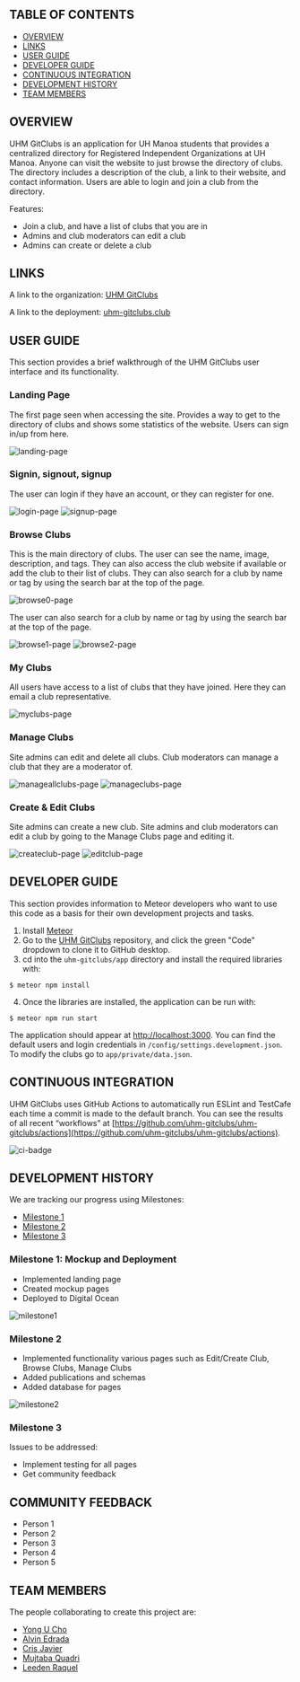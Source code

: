 ## TABLE OF CONTENTS

* [OVERVIEW](#overview)
* [LINKS](#links)
* [USER GUIDE](#user-guide)
* [DEVELOPER GUIDE](#developer-guide)
* [CONTINUOUS INTEGRATION](#continuous-integration)
* [DEVELOPMENT HISTORY](#development-history)
* [TEAM MEMBERS](#team-members)

## OVERVIEW

UHM GitClubs is an application for UH Manoa students that provides a centralized directory for Registered Independent Organizations at UH Manoa. Anyone can visit the website to just browse the directory of clubs. The directory includes a description of the club, a link to their website, and contact information. Users are able to login and join a club from the directory.

Features:
- Join a club, and have a list of clubs that you are in
- Admins and club moderators can edit a club
- Admins can create or delete a club

## LINKS

A link to the organization: [UHM GitClubs](https://github.com/uhm-gitclubs)

A link to the deployment: [uhm-gitclubs.club](https://uhm-gitclubs.club/#/)

## USER GUIDE

This section provides a brief walkthrough of the UHM GitClubs user interface and its functionality.

### Landing Page

The first page seen when accessing the site. Provides a way to get to the directory of clubs and shows some statistics of the website. Users can sign in/up from here.

<img src="doc/landingnew.gif" alt="landing-page">

### Signin, signout, signup

The user can login if they have an account, or they can register for one.

<img src="doc/login.png" alt="login-page">

<img src="doc/signup.png" alt="signup-page">

### Browse Clubs

This is the main directory of clubs. The user can see the name, image, description, and tags. They can also access the club website if available or add the club to their list of clubs. They can also search for a club by name or tag by using the search bar at the top of the page.

<img src="doc/browse0.gif" alt="browse0-page">

The user can also search for a club by name or tag by using the search bar at the top of the page.

<img src="doc/browse1.gif" alt="browse1-page">

<img src="doc/browse2.gif" alt="browse2-page">

### My Clubs

All users have access to a list of clubs that they have joined. Here they can email a club representative.

<img src="doc/myclubs.gif" alt="myclubs-page">

### Manage Clubs

Site admins can edit and delete all clubs. Club moderators can manage a club that they are a moderator of.

<img src="doc/manageallclubs.png" alt="manageallclubs-page">

<img src="doc/manageclubs.png" alt="manageclubs-page">

### Create & Edit Clubs

Site admins can create a new club. Site admins and club moderators can edit a club by going to the Manage Clubs page and editing it.

<img src="doc/createclub.png" alt="createclub-page">

<img src="doc/editclub.gif" alt="editclub-page">

## DEVELOPER GUIDE

This section provides information to Meteor developers who want to use this code as a basis for their own development projects and tasks.

1. Install [Meteor](https://www.meteor.com/install)
2. Go to the [UHM GitClubs](https://github.com/uhm-gitclubs/uhm-gitclubs) repository, and click the green "Code" dropdown to clone it to GitHub desktop.
3. cd into the ```uhm-gitclubs/app``` directory and install the required libraries with:
```
$ meteor npm install
```
4. Once the libraries are installed, the application can be run with:
```
$ meteor npm run start
```
The application should appear at [http://localhost:3000](http://localhost:3000). You can find the default users and login credentials in ```/config/settings.development.json```. To modify the clubs go to ```app/private/data.json```.

## CONTINUOUS INTEGRATION

UHM GitClubs uses GitHub Actions to automatically run ESLint and TestCafe each time a commit is made to the default branch. You can see the results of all recent “workflows” at [https://github.com/uhm-gitclubs/uhm-gitclubs/actions](https://github.com/uhm-gitclubs/uhm-gitclubs/actions).

![ci-badge](https://github.com/uhm-gitclubs/uhm-gitclubs/workflows/ci-uhm-gitclubs/badge.svg)

## DEVELOPMENT HISTORY
We are tracking our progress using Milestones:

* [Milestone 1](https://github.com/uhm-gitclubs/uhm-gitclubs/projects/1)
* [Milestone 2](https://github.com/uhm-gitclubs/uhm-gitclubs/projects/3)
* [Milestone 3](https://github.com/uhm-gitclubs/uhm-gitclubs/projects/4)

### Milestone 1: Mockup and Deployment

* Implemented landing page
* Created mockup pages
* Deployed to Digital Ocean

<img src="doc/milestone1.PNG" alt="milestone1">

### Milestone 2

* Implemented functionality various pages such as Edit/Create Club, Browse Clubs, Manage Clubs
* Added publications and schemas
* Added database for pages

<img src="doc/milestone2.PNG" alt="milestone2">

### Milestone 3

Issues to be addressed:
* Implement testing for all pages
* Get community feedback

## COMMUNITY FEEDBACK

* Person 1
* Person 2
* Person 3
* Person 4
* Person 5

## TEAM MEMBERS
The people collaborating to create this project are:

* [Yong U Cho](https://yongu2000.github.io)
* [Alvin Edrada](https://alvinedrada.github.io)
* [Cris Javier](https://crisjavier.github.io)
* [Mujtaba Quadri](https://mujtaba-a-quadri.github.io)
* [Leeden Raquel](https://leedenkraquel.github.io)
